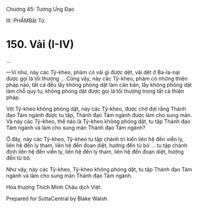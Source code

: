  

Chương 45: Tương Ưng Ðạo

III: PHẨMBất Tử.

# 150\. Vải (I-IV)

…

—Ví như, này các Tỷ-kheo, phàm có vải gì được dệt, vải dệt ở Ba-la-nại được gọi là tối thượng … Cũng vậy, này các Tỷ-kheo, phàm có những thiện pháp nào, tất cả đều lấy không phóng dật làm căn bản, lấy không phóng dật làm chỗ quy tụ, không phóng dật được gọi là tối thượng trong tất cả thiện pháp.

Với Tỷ-kheo không phóng dật, này các Tỷ-kheo, được chờ đợi rằng Thánh đạo Tám ngành được tu tập, Thánh đạo Tám ngành được làm cho sung mãn. Và này các Tỷ-kheo, thế nào là Tỷ-kheo không phóng dật, tu tập Thánh đạo Tám ngành và làm cho sung mãn Thánh đạo Tám ngành?

Ở đây, này các Tỷ-kheo, Tỷ-kheo tu tập chánh tri kiến liên hệ đến viễn ly, liên hệ đến ly tham, liên hệ đến đoạn diệt, hướng đến từ bỏ … tu tập chánh định liên hệ đến viễn ly, liên hệ đến ly tham, liên hệ đến đoạn diệt, hướng đến từ bỏ.

Như vậy, này các Tỷ-kheo, Tỷ-kheo không phóng dật, tu tập Thánh đạo Tám ngành và làm cho sung mãn Thánh đạo Tám ngành.

Hòa thượng Thích Minh Châu dịch Việt.

Prepared for SuttaCentral by Blake Walsh.